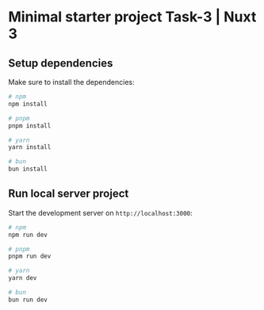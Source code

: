 # Minimal starter project Task-3 | Nuxt 3

## Setup dependencies

Make sure to install the dependencies:

```bash
# npm
npm install

# pnpm
pnpm install

# yarn
yarn install

# bun
bun install
```

## Run local server project

Start the development server on `http://localhost:3000`:

```bash
# npm
npm run dev

# pnpm
pnpm run dev

# yarn
yarn dev

# bun
bun run dev
```

